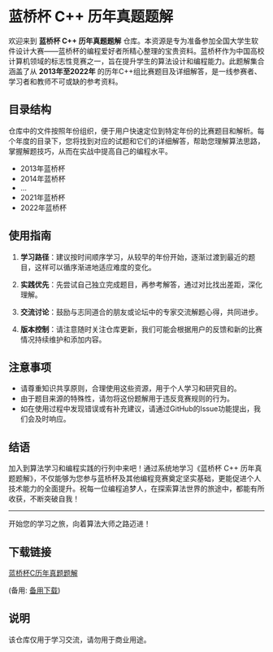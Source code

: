 # 蓝桥杯 C++ 历年真题题解

欢迎来到 **蓝桥杯 C++ 历年真题题解** 仓库。本资源是专为准备参加全国大学生软件设计大赛——蓝桥杯的编程爱好者所精心整理的宝贵资料。蓝桥杯作为中国高校计算机领域的标志性竞赛之一，旨在提升学生的算法设计和编程能力。此题解集合涵盖了从 **2013年至2022年** 的历年C++组比赛题目及详细解答，是一线参赛者、学习者和教师不可或缺的参考资料。

## 目录结构

仓库中的文件按照年份组织，便于用户快速定位到特定年份的比赛题目和解析。每个年度的目录下，您将找到对应的试题和它们的详细解答，帮助您理解算法思路，掌握解题技巧，从而在实战中提高自己的编程水平。

- 2013年蓝桥杯
- 2014年蓝桥杯
- ...
- 2021年蓝桥杯
- 2022年蓝桥杯

## 使用指南

1. **学习路径**：建议按时间顺序学习，从较早的年份开始，逐渐过渡到最近的题目，这样可以循序渐进地适应难度的变化。
   
2. **实践优先**：先尝试自己独立完成题目，再参考解答，通过对比找出差距，深化理解。

3. **交流讨论**：鼓励与志同道合的朋友或论坛中的专家交流解题心得，共同进步。

4. **版本控制**：请注意随时关注仓库更新，我们可能会根据用户的反馈和新的比赛情况持续维护和添加内容。

## 注意事项

- 请尊重知识共享原则，合理使用这些资源，用于个人学习和研究目的。
- 由于题目来源的特殊性，请勿将这份题解用于违反竞赛规则的行为。
- 如在使用过程中发现错误或有补充建议，请通过GitHub的Issue功能提出，我们会及时响应。

## 结语

加入到算法学习和编程实践的行列中来吧！通过系统地学习《蓝桥杯 C++ 历年真题题解》，不仅能够为您参与蓝桥杯及其他编程竞赛奠定坚实基础，更能促进个人技术能力的全面提升。祝每一位编程追梦人，在探索算法世界的旅途中，都能有所收获，不断突破自我！

---

开始您的学习之旅，向着算法大师之路迈进！

## 下载链接
[蓝桥杯C历年真题题解](https://pan.quark.cn/s/91e8c1afddbe) 

(备用: [备用下载](https://pan.baidu.com/s/1ZTS3ZTtSDE934tfCvYM2Sw?pwd=1234))

## 说明

该仓库仅用于学习交流，请勿用于商业用途。
